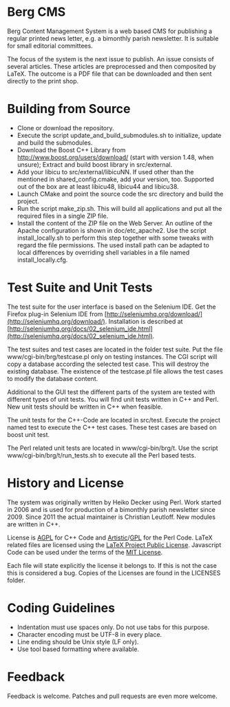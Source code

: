 Berg CMS
========

Berg Content Management System is a web based CMS for publishing a regular
printed news letter, e.g. a bimonthly parish newsletter. It is suitable
for small editorial committees.

The focus of the system is the next issue to publish. An issue consists
of several articles. These articles are preprocessed and then composited
by LaTeX. The outcome is a PDF file that can be downloaded and then
sent directly to the print shop.


Building from Source
====================

- Clone or download the repository.
- Execute the script update_and_build_submodules.sh to initialize, update and
  build the submodules.
- Download the Boost C++ Library from http://www.boost.org/users/download/
  (start with version 1.48, when unsure);
  Extract and build boost library in src/external.
- Add your libicu to src/external/libicuNN. If used other than the mentioned
  in shared_config.cmake, add your version, too. Supported out of the box
  are at least libicu48, libicu44 and libicu38.
- Launch CMake and point the source code the src directory and
  build the project.
- Run the script make_zip.sh. This will build all applications and put all
  the required files in a single ZIP file.
- Install the content of the ZIP file on the Web Server. An outline of the
  Apache configuration is shown in doc/etc_apache2. Use the script install_locally.sh
  to perform this step together with some tweaks with regard the file permissions.
  The used install path can be adapted to local differences by overriding
  shell variables in a file named install_locally.cfg.


Test Suite and Unit Tests
========================

The test suite for the user interface is based on the Selenium IDE.
Get the Firefox plug-in Selenium IDE
from [http://seleniumhq.org/download/](http://seleniumhq.org/download/).
Installation is described at
[http://seleniumhq.org/docs/02_selenium_ide.html](http://seleniumhq.org/docs/02_selenium_ide.html).

The test suites and test cases are located in the folder test suite.
Put the file www/cgi-bin/brg/testcase.pl only on testing instances.
The CGI script will copy a database according the selected test case.
This will destroy the existing database. The existence of the testcase.pl
file allows the test cases to modify the database content.

Additional to the GUI test the different parts of the system are tested with
different types of unit tests. You will find unit tests written in C++ and
Perl. New unit tests should be written in C++ when feasible.

The unit tests for the C++-Code are located in src/test. Execute the project
named test to execute the C++ test cases. These test cases are based on
boost unit test.

The Perl related unit tests are located in www/cgi-bin/brg/t. Use the script
www/cgi-bin/brg/t/run_tests.sh to execute all the Perl based tests.


History and License
===================

The system was originally written by Heiko Decker using Perl. Work started
in 2006 and is used for production of a bimonthly parish newsletter since 2009.
Since 2011 the actual maintainer is Christian Leutloff. New modules are
written in C++.

License is [AGPL](https://www.gnu.org/licenses/agpl-3.0) for C++ Code and
[Artistic](http://www.perlfoundation.org/artistic_license_2_0)/[GPL](https://www.gnu.org/licenses/gpl-3.0)
for the Perl Code.
LaTeX related files are licensed using the [LaTeX Project Public License](http://www.latex-project.org/lppl/lppl-1-3c.html).
Javascript Code can be used under the terms of the [MIT License](https://en.wikipedia.org/wiki/MIT_License).

Each file will state explicitly the license it belongs to.
If this is not the case this is considered a bug.
Copies of the Licenses are found in the LICENSES folder.


Coding Guidelines
=================

- Indentation must use spaces only. Do not use tabs for this purpose.
- Character encoding must be UTF-8 in every place.
- Line ending should be Unix style (LF only).
- Use tool based formatting where available.


Feedback
========

Feedback is welcome. Patches and pull requests are even more welcome.


